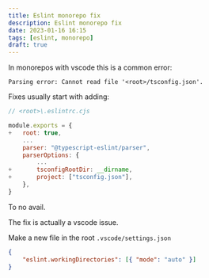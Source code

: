 ```yaml
---
title: Eslint monorepo fix
description: Eslint monorepo fix
date: 2023-01-16 16:15
tags: [eslint, monorepo]
draft: true
---
```


In monorepos with vscode this is a common error:

`Parsing error: Cannot read file '<root>/tsconfig.json'.`

Fixes usually start with adding:

```js
// <root>\.eslintrc.cjs

module.exports = {
+	root: true,
    ...
	parser: "@typescript-eslint/parser",
	parserOptions: {
        ...
+		tsconfigRootDir: __dirname,
+		project: ["tsconfig.json"],
	},
}
```
To no avail.

The fix is actually a vscode issue. 

Make a new file in the root `.vscode/settings.json`

```json
{
	"eslint.workingDirectories": [{ "mode": "auto" }]
}
```